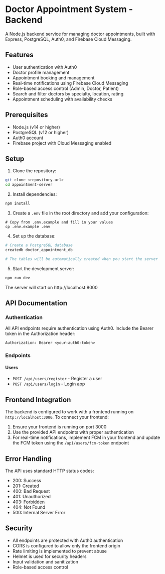 # Doctor Appointment System - Backend

A Node.js backend service for managing doctor appointments, built with Express, PostgreSQL, Auth0, and Firebase Cloud Messaging.

## Features

- User authentication with Auth0
- Doctor profile management
- Appointment booking and management
- Real-time notifications using Firebase Cloud Messaging
- Role-based access control (Admin, Doctor, Patient)
- Search and filter doctors by specialty, location, rating
- Appointment scheduling with availability checks

## Prerequisites

- Node.js (v14 or higher)
- PostgreSQL (v12 or higher)
- Auth0 account
- Firebase project with Cloud Messaging enabled

## Setup

1. Clone the repository:
```bash
git clone <repository-url>
cd appointment-server
```

2. Install dependencies:
```bash
npm install
```

3. Create a `.env` file in the root directory and add your configuration:
```env
# Copy from .env.example and fill in your values
cp .env.example .env
```

4. Set up the database:
```bash
# Create a PostgreSQL database
createdb doctor_appointment_db

# The tables will be automatically created when you start the server
```

5. Start the development server:
```bash
npm run dev
```

The server will start on http://localhost:8000

## API Documentation

### Authentication
All API endpoints require authentication using Auth0. Include the Bearer token in the Authorization header:
```
Authorization: Bearer <your-auth0-token>
```

### Endpoints

#### Users
- `POST /api/users/register` - Register a user
- `POST /api/users/login` - Login app

## Frontend Integration

The backend is configured to work with a frontend running on `http://localhost:3000`. To connect your frontend:

1. Ensure your frontend is running on port 3000
2. Use the provided API endpoints with proper authentication
3. For real-time notifications, implement FCM in your frontend and update the FCM token using the `/api/users/fcm-token` endpoint

## Error Handling

The API uses standard HTTP status codes:
- 200: Success
- 201: Created
- 400: Bad Request
- 401: Unauthorized
- 403: Forbidden
- 404: Not Found
- 500: Internal Server Error

## Security

- All endpoints are protected with Auth0 authentication
- CORS is configured to allow only the frontend origin
- Rate limiting is implemented to prevent abuse
- Helmet is used for security headers
- Input validation and sanitization
- Role-based access control
